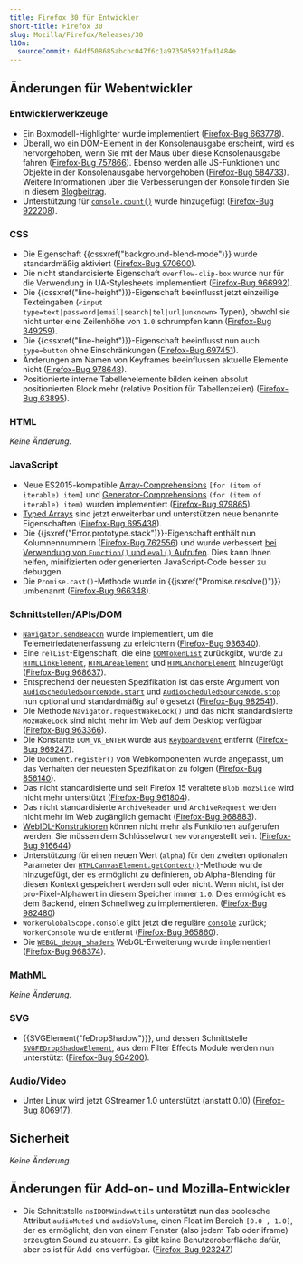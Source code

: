 ```yaml
---
title: Firefox 30 für Entwickler
short-title: Firefox 30
slug: Mozilla/Firefox/Releases/30
l10n:
  sourceCommit: 64df508685abcbc047f6c1a973505921fad1484e
---
```


## Änderungen für Webentwickler

### Entwicklerwerkzeuge

- Ein Boxmodell-Highlighter wurde implementiert ([Firefox-Bug 663778](https://bugzil.la/663778)).
- Überall, wo ein DOM-Element in der Konsolenausgabe erscheint, wird es hervorgehoben, wenn Sie mit der Maus über diese Konsolenausgabe fahren ([Firefox-Bug 757866](https://bugzil.la/757866)). Ebenso werden alle JS-Funktionen und Objekte in der Konsolenausgabe hervorgehoben ([Firefox-Bug 584733](https://bugzil.la/584733)). Weitere Informationen über die Verbesserungen der Konsole finden Sie in diesem [Blogbeitrag](https://web.archive.org/web/20150427210606/http://mihai.sucan.ro/mihai/blog/web-console-improvements-episode-30).
- Unterstützung für [`console.count()`](/de/docs/Web/API/console/count_static) wurde hinzugefügt ([Firefox-Bug 922208](https://bugzil.la/922208)).

### CSS

- Die Eigenschaft {{cssxref("background-blend-mode")}} wurde standardmäßig aktiviert ([Firefox-Bug 970600](https://bugzil.la/970600)).
- Die nicht standardisierte Eigenschaft `overflow-clip-box` wurde nur für die Verwendung in UA-Stylesheets implementiert ([Firefox-Bug 966992](https://bugzil.la/966992)).
- Die {{cssxref("line-height")}}-Eigenschaft beeinflusst jetzt einzeilige Texteingaben (`<input type=text|password|email|search|tel|url|unknown>` Typen), obwohl sie nicht unter eine Zeilenhöhe von `1.0` schrumpfen kann ([Firefox-Bug 349259](https://bugzil.la/349259)).
- Die {{cssxref("line-height")}}-Eigenschaft beeinflusst nun auch `type=button` ohne Einschränkungen ([Firefox-Bug 697451](https://bugzil.la/697451)).
- Änderungen am Namen von Keyframes beeinflussen aktuelle Elemente nicht ([Firefox-Bug 978648](https://bugzil.la/978648)).
- Positionierte interne Tabellenelemente bilden keinen absolut positionierten Block mehr (relative Position für Tabellenzeilen) ([Firefox-Bug 63895](https://bugzil.la/63895)).

### HTML

_Keine Änderung._

### JavaScript

- Neue ES2015-kompatible [Array-Comprehensions](/de/docs/Web/JavaScript/Reference/Deprecated_and_obsolete_features) `[for (item of iterable) item]` und [Generator-Comprehensions](/de/docs/Web/JavaScript/Reference/Deprecated_and_obsolete_features) `(for (item of iterable) item)` wurden implementiert ([Firefox-Bug 979865](https://bugzil.la/979865)).
- [Typed Arrays](/de/docs/Web/JavaScript/Reference/Global_Objects/TypedArray#property_access) sind jetzt erweiterbar und unterstützen neue benannte Eigenschaften ([Firefox-Bug 695438](https://bugzil.la/695438)).
- Die {{jsxref("Error.prototype.stack")}}-Eigenschaft enthält nun Kolumnennummern ([Firefox-Bug 762556](https://bugzil.la/762556)) und wurde verbessert [bei Verwendung von `Function()` und `eval()` Aufrufen](/de/docs/Web/JavaScript/Reference/Global_Objects/Error/stack#description). Dies kann Ihnen helfen, minifizierten oder generierten JavaScript-Code besser zu debuggen.
- Die `Promise.cast()`-Methode wurde in {{jsxref("Promise.resolve()")}} umbenannt ([Firefox-Bug 966348](https://bugzil.la/966348)).

### Schnittstellen/APIs/DOM

- [`Navigator.sendBeacon`](/de/docs/Web/API/Navigator/sendBeacon) wurde implementiert, um die Telemetriedatenerfassung zu erleichtern ([Firefox-Bug 936340](https://bugzil.la/936340)).
- Eine `relList`-Eigenschaft, die eine [`DOMTokenList`](/de/docs/Web/API/DOMTokenList) zurückgibt, wurde zu [`HTMLLinkElement`](/de/docs/Web/API/HTMLLinkElement), [`HTMLAreaElement`](/de/docs/Web/API/HTMLAreaElement) und [`HTMLAnchorElement`](/de/docs/Web/API/HTMLAnchorElement) hinzugefügt ([Firefox-Bug 968637](https://bugzil.la/968637)).
- Entsprechend der neuesten Spezifikation ist das erste Argument von [`AudioScheduledSourceNode.start`](/de/docs/Web/API/AudioScheduledSourceNode/start) und [`AudioScheduledSourceNode.stop`](/de/docs/Web/API/AudioScheduledSourceNode/stop) nun optional und standardmäßig auf `0` gesetzt ([Firefox-Bug 982541](https://bugzil.la/982541)).
- Die Methode `Navigator.requestWakeLock()` und das nicht standardisierte `MozWakeLock` sind nicht mehr im Web auf dem Desktop verfügbar ([Firefox-Bug 963366](https://bugzil.la/963366)).
- Die Konstante `DOM_VK_ENTER` wurde aus [`KeyboardEvent`](/de/docs/Web/API/KeyboardEvent) entfernt ([Firefox-Bug 969247](https://bugzil.la/969247)).
- Die `Document.register()` von Webkomponenten wurde angepasst, um das Verhalten der neuesten Spezifikation zu folgen ([Firefox-Bug 856140](https://bugzil.la/856140)).
- Das nicht standardisierte und seit Firefox 15 veraltete `Blob.mozSlice` wird nicht mehr unterstützt ([Firefox-Bug 961804](https://bugzil.la/961804)).
- Das nicht standardisierte `ArchiveReader` und `ArchiveRequest` werden nicht mehr im Web zugänglich gemacht ([Firefox-Bug 968883](https://bugzil.la/968883)).
- [WebIDL-Konstruktoren](https://searchfox.org/mozilla-central/source/dom/webidl/) können nicht mehr als Funktionen aufgerufen werden. Sie müssen dem Schlüsselwort `new` vorangestellt sein. ([Firefox-Bug 916644](https://bugzil.la/916644))
- Unterstützung für einen neuen Wert (`alpha`) für den zweiten optionalen Parameter der [`HTMLCanvasElement.getContext()`](/de/docs/Web/API/HTMLCanvasElement/getContext)-Methode wurde hinzugefügt, der es ermöglicht zu definieren, ob Alpha-Blending für diesen Kontext gespeichert werden soll oder nicht. Wenn nicht, ist der pro-Pixel-Alphawert in diesem Speicher immer `1.0`. Dies ermöglicht es dem Backend, einen Schnellweg zu implementieren. ([Firefox-Bug 982480](https://bugzil.la/982480))
- `WorkerGlobalScope.console` gibt jetzt die reguläre [`console`](/de/docs/Web/API/console) zurück; `WorkerConsole` wurde entfernt ([Firefox-Bug 965860](https://bugzil.la/965860)).
- Die [`WEBGL_debug_shaders`](/de/docs/Web/API/WEBGL_debug_shaders) WebGL-Erweiterung wurde implementiert ([Firefox-Bug 968374](https://bugzil.la/968374)).

### MathML

_Keine Änderung._

### SVG

- {{SVGElement("feDropShadow")}}, und dessen Schnittstelle [`SVGFEDropShadowElement`](/de/docs/Web/API/SVGFEDropShadowElement), aus dem Filter Effects Module werden nun unterstützt ([Firefox-Bug 964200](https://bugzil.la/964200)).

### Audio/Video

- Unter Linux wird jetzt GStreamer 1.0 unterstützt (anstatt 0.10) ([Firefox-Bug 806917](https://bugzil.la/806917)).

## Sicherheit

_Keine Änderung._

## Änderungen für Add-on- und Mozilla-Entwickler

- Die Schnittstelle `nsIDOMWindowUtils` unterstützt nun das boolesche Attribut `audioMuted` und `audioVolume`, einen Float im Bereich `[0.0 , 1.0]`, der es ermöglicht, den von einem Fenster (also jedem Tab oder iframe) erzeugten Sound zu steuern. Es gibt keine Benutzeroberfläche dafür, aber es ist für Add-ons verfügbar. ([Firefox-Bug 923247](https://bugzil.la/923247))
